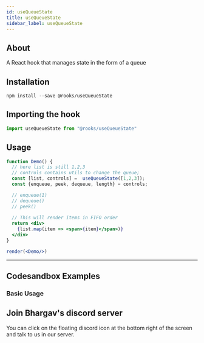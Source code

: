 ```yaml
---
id: useQueueState
title: useQueueState
sidebar_label: useQueueState
---
```



    

## About

A React hook that manages state in the form of a queue

[//]: # "Main"

## Installation

    npm install --save @rooks/useQueueState

## Importing the hook

```javascript
import useQueueState from "@rooks/useQueueState"
```

## Usage

```jsx
function Demo() {
  // here list is still 1,2,3
  // controls contains utils to change the queue;
  const [list, controls] =  useQueueState([1,2,3]);
  const {enqueue, peek, dequeue, length} = controls;

  // enqueue(1)
  // dequeue()
  // peek()
  
  // This will render items in FIFO order
  return <div>
    {list.map(item => <span>{item}</span>)}
  </div>
}

render(<Demo/>)
```


---

## Codesandbox Examples

### Basic Usage    



## Join Bhargav's discord server
You can click on the floating discord icon at the bottom right of the screen and talk to us in our server.

